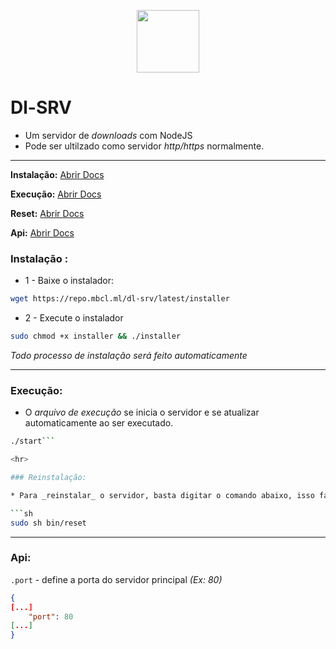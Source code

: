 <p align=center><img width="100px" src="https://cdn.iconscout.com/icon/free/png-256/node-js-1174925.png"></p>

# Dl-SRV

* Um servidor de _downloads_ com NodeJS
* Pode ser ultilzado como servidor _http/https_ normalmente.

<hr>

**Instalação:** [Abrir Docs](/docs/setup)

**Execução:** [Abrir Docs](/docs/execucao)

**Reset:** [Abrir Docs](/docs/reset)

**Api:** [Abrir Docs](/docs/api)

### Instalação :

* 1 - Baixe o instalador:

```sh
wget https://repo.mbcl.ml/dl-srv/latest/installer
```

* 2 - Execute o instalador
```sh
sudo chmod +x installer && ./installer
```

_Todo processo de instalação será feito automaticamente_

<hr> 

### Execução:

* O _arquivo de execução_ se inicia o servidor e se atualizar automaticamente ao ser executado.

```sh
./start```

<hr>

### Reinstalação:

* Para _reinstalar_ o servidor, basta digitar o comando abaixo, isso fará que o servidor se auto reinstalar

```sh
sudo sh bin/reset
```

<hr>

### Api:

`.port` - define a porta do servidor principal _(Ex: 80)_

```json
{
[...]
    "port": 80
[...]
}
```
